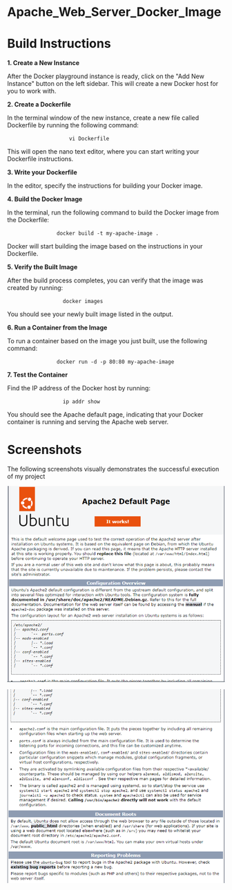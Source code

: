 # Apache_Web_Server_Docker_Image

# Build Instructions

**1. Create a New Instance**

After the Docker playground instance is ready, click on the "Add New Instance" button on the left sidebar.
This will create a new Docker host for you to work with.

**2. Create a Dockerfile**

In the terminal window of the new instance, create a new file called Dockerfile by running the following command:

                        vi Dockerfile
This will open the nano text editor, where you can start writing your Dockerfile instructions.

**3. Write your Dockerfile**

In the editor, specify the instructions for building your Docker image. 

**4. Build the Docker Image**

In the terminal, run the following command to build the Docker image from the Dockerfile:

                    docker build -t my-apache-image .


Docker will start building the image based on the instructions in your Dockerfile.

**5. Verify the Built Image**

After the build process completes, you can verify that the image was created by running:

                      docker images
You should see your newly built image listed in the output.

**6. Run a Container from the Image**

To run a container based on the image you just built, use the following command:

                    docker run -d -p 80:80 my-apache-image


**7. Test the Container**

Find the IP address of the Docker host by running:

                      ip addr show

You should see the Apache default page, indicating that your Docker container is running and serving the Apache web server.


# Screenshots

 The following screenshots visually demonstrates the successful execution of my project

 ![Screenshot](apache_working_3.png)

 
 ![Screenshot](apache_working_4.png)

 
